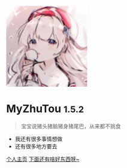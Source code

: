 <!-- _coverpage.md -->


![logo](_media/icon.svg)

# MyZhuTou <small>1.5.2</small>

> 宝宝说猪头猪脑猪身猪尾巴，从来都不挑食

- 我还有很多事情想做
- 还有很多地方要去


[个人主页](https://github.com/lankerens)
[下面还有啥好东西呀~](#myzhutou)